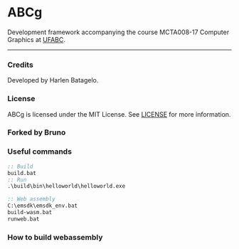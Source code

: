 ABCg
======
Development framework accompanying the course MCTA008-17 Computer Graphics at [UFABC](https://www.ufabc.edu.br/).

----
### Credits
Developed by Harlen Batagelo.
### License
ABCg is licensed under the MIT License. See [LICENSE](https://github.com/hbatagelo/abcg/blob/main/LICENSE) for more information.
### Forked by Bruno
### Useful commands
```bat
:: Build
build.bat
:: Run
.\build\bin\helloworld\helloworld.exe

:: Web assembly
C:\emsdk\emsdk_env.bat
build-wasm.bat
runweb.bat
```
### How to build webassembly